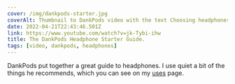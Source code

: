 ```yaml
---
cover: /img/dankpods-starter.jpg
coverAlt: Thumbnail to DankPods video with the text Choosing headphones Is hard aye!
date: 2022-04-21T22:43:46.501Z
link: https://www.youtube.com/watch?v=jk-Tybi-ihw
title: The DankPods Headphone Starter Guide.
tags: [video, dankpods, headphones]
---
```


DankPods put together a great guide to headphones. I use quiet a bit of the things he recommends, which you can see on my [uses](https://melkat.blog/p/uses 'A large list of the things I use') page.
